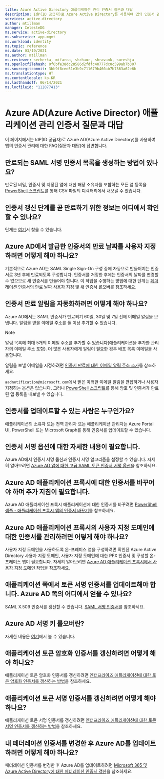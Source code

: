 ```yaml
---
title: Azure Active Directory 애플리케이션 관리 인증서 질문과 대답
description: IdP(ID 공급자)로 Azure Active Directory를 사용하여 앱의 인증서 관리에 대해 FAQ(질문과 대답)에 대한 답변을 알아봅니다.
services: active-directory
author: mtillman
manager: CelesteDG
ms.service: active-directory
ms.subservice: app-mgmt
ms.workload: identity
ms.topic: reference
ms.date: 03/19/2021
ms.author: mtillman
ms.reviewer: secherka, mifarca, shchaur, shravank, sureshja
ms.openlocfilehash: 0f0bfe38dc28586d2fdfc40777dc0c599ab7b307
ms.sourcegitcommit: 3bb9f8cee51e3b9c711679b460ab7b7363a62e6b
ms.translationtype: HT
ms.contentlocale: ko-KR
ms.lasthandoff: 06/14/2021
ms.locfileid: "112077413"
---
```

# <a name="azure-active-directory-azure-ad-application-management-certificates-frequently-asked-questions"></a>Azure AD(Azure Active Director) 애플리케이션 관리 인증서 질문과 대답

이 페이지에서는 IdP(ID 공급자)로 Azure AD(Azure Active Directory)를 사용하여 앱의 인증서 관리에 대한 FAQ(질문과 대답)에 답변합니다.

## <a name="is-there-a-way-to-generate-a-list-of-expiring-saml-signing-certificates"></a>만료되는 SAML 서명 인증서 목록을 생성하는 방법이 있나요?

만료된 비밀, 인증서 및 지정된 앱에 대한 해당 소유자를 포함하는 모든 앱 등록을 [PowerShell 스크립트](app-management-powershell-samples.md)를 통해 CSV 파일의 디렉터리에서 내보낼 수 있습니다. 

## <a name="where-can-i-find-the-information-about-soon-to-expire-certificates-renewal-steps"></a>인증서 갱신 단계를 곧 만료하기 위한 정보는 어디에서 확인할 수 있나요?

단계는 [여기](manage-certificates-for-federated-single-sign-on.md#renew-a-certificate-that-will-soon-expire)서 찾을 수 있습니다.

## <a name="how-can-i-customize-the-expiration-date-for-the-certificates-issued-by-azure-ad"></a>Azure AD에서 발급한 인증서의 만료 날짜를 사용자 지정하려면 어떻게 해야 하나요?

기본적으로 Azure AD는 SAML Single Sign-On 구성 중에 자동으로 만들어지는 인증서로 3년 후에 만료되도록 구성합니다. 인증서를 저장한 후에는 인증서의 날짜를 변경할 수 없으므로 새 인증서를 만들어야 합니다. 이 작업을 수행하는 방법에 대한 단계는 [페더레이션 인증서의 만료 날짜 사용자 지정 및 새 인증서 롤오버](manage-certificates-for-federated-single-sign-on.md#customize-the-expiration-date-for-your-federation-certificate-and-roll-it-over-to-a-new-certificate)를 참조하세요.

## <a name="how-can-i-automate-the-certificates-expiration-notifications"></a>인증서 만료 알림을 자동화하려면 어떻게 해야 하나요?

Azure AD에서는 SAML 인증서가 만료되기 60일, 30일 및 7일 전에 이메일 알림을 보냅니다. 알림을 받을 이메일 주소를 둘 이상 추가할 수 있습니다. 

> [!NOTE]
> 알림 목록에 최대 5개의 이메일 주소를 추가할 수 있습니다(애플리케이션을 추가한 관리자의 이메일 주소 포함). 더 많은 사용자에게 알림이 필요한 경우 배포 목록 이메일을 사용합니다. 

알림을 보낼 이메일을 지정하려면 [인증서 만료에 대한 이메일 알림 주소 추가](manage-certificates-for-federated-single-sign-on.md#add-email-notification-addresses-for-certificate-expiration)를 참조하세요.

`aadnotification@microsoft.com`에서 받은 이러한 이메일 알림을 편집하거나 사용자 지정하는 옵션은 없습니다. 그러나 [PowerShell 스크립트](app-management-powershell-samples.md)를 통해 암호 및 인증서가 만료된 앱 등록을 내보낼 수 있습니다.

## <a name="who-can-update-the-certificates"></a>인증서를 업데이트할 수 있는 사람은 누구인가요?

애플리케이션의 소유자 또는 전역 관리자 또는 애플리케이션 관리자는 Azure Portal UI, PowerShell 또는 Microsoft Graph를 통해 인증서를 업데이트할 수 있습니다.

## <a name="i-need-more-details-about-certificate-signing-options"></a>인증서 서명 옵션에 대한 자세한 내용이 필요합니다.

Azure AD에서 인증서 서명 옵션과 인증서 서명 알고리즘을 설정할 수 있습니다. 자세히 알아보려면 [Azure AD 앱에 대한 고급 SAML 토큰 인증서 서명 옵션](certificate-signing-options.md)을 참조하세요.

## <a name="i-need-to-replace-the-certificate-for-azure-ad-application-proxy-applications-and-need-more-instructions"></a>Azure AD 애플리케이션 프록시에 대한 인증서를 바꾸어야 하며 추가 지침이 필요합니다.

Azure AD 애플리케이션 프록시 애플리케이션에 대한 인증서를 바꾸려면 [PowerShell 샘플 - 애플리케이션 프록시 앱의 인증서 바꾸기](../app-proxy/scripts/powershell-get-custom-domain-replace-cert.md)를 참조하세요.

## <a name="how-do-i-manage-certificates-for-custom-domains-in-azure-ad-application-proxy"></a>Azure AD 애플리케이션 프록시의 사용자 지정 도메인에 대한 인증서를 관리하려면 어떻게 해야 하나요?

사용자 지정 도메인을 사용하도록 온-프레미스 앱을 구성하려면 확인된 Azure Active Directory 사용자 지정 도메인, 사용자 지정 도메인에 대한 PFX 인증서 및 구성할 온-프레미스 앱이 필요합니다. 자세히 알아보려면 [Azure AD 애플리케이션 프록시에서 사용자 지정 도메인 작업](../app-proxy/application-proxy-configure-custom-domain.md)을 참조하세요. 

## <a name="i-need-to-update-the-token-signing-certificate-on-the-application-side-where-can-i-get-it-on-azure-ad-side"></a>애플리케이션 쪽에서 토큰 서명 인증서를 업데이트해야 합니다. Azure AD 쪽의 어디에서 얻을 수 있나요?

SAML X.509 인증서를 갱신할 수 있습니다. [SAML 서명 인증서](configure-saml-single-sign-on.md#saml-signing-certificate)를 참조하세요.

## <a name="what-is-azure-ad-signing-key-rollover"></a>Azure AD 서명 키 롤오버란?

자세한 내용은 [여기](../develop/active-directory-signing-key-rollover.md)에서 볼 수 있습니다. 

## <a name="how-do-i-renew-application-token-encryption-certificate"></a>애플리케이션 토큰 암호화 인증서를 갱신하려면 어떻게 해야 하나요?

애플리케이션 토큰 암호화 인증서를 갱신하려면 [엔터프라이즈 애플리케이션에 대한 토큰 암호화 인증서를 갱신하는 방법](howto-saml-token-encryption.md)을 참조하세요. 

## <a name="how-do-i-renew-application-token-signing-certificate"></a>애플리케이션 토큰 서명 인증서를 갱신하려면 어떻게 해야 하나요?

애플리케이션 토큰 서명 인증서를 갱신하려면 [엔터프라이즈 애플리케이션에 대한 토큰 서명 인증서를 갱신하는 방법](manage-certificates-for-federated-single-sign-on.md)을 참조하세요.

## <a name="how-do-i-update-azure-ad-after-changing-my-federation-certificates"></a>내 페더레이션 인증서를 변경한 후 Azure AD를 업데이트하려면 어떻게 해야 하나요?

페더레이션 인증서를 변경한 후 Azure AD를 업데이트하려면 [Microsoft 365 및 Azure Active Directory에 대한 페더레이션 인증서 갱신](../hybrid/how-to-connect-fed-o365-certs.md)을 참조하세요.

